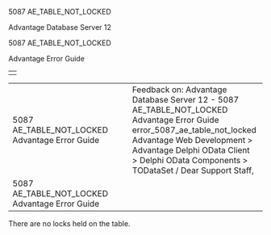 5087 AE\_TABLE\_NOT\_LOCKED




Advantage Database Server 12  

5087 AE\_TABLE\_NOT\_LOCKED

Advantage Error Guide

|  |
| --- |
|  |

|  |  |  |  |  |
| --- | --- | --- | --- | --- |
| 5087 AE\_TABLE\_NOT\_LOCKED  Advantage Error Guide |  |  | Feedback on: Advantage Database Server 12 - 5087 AE\_TABLE\_NOT\_LOCKED Advantage Error Guide error\_5087\_ae\_table\_not\_locked Advantage Web Development > Advantage Delphi OData Client > Delphi OData Components > TODataSet / Dear Support Staff, |  |
| 5087 AE\_TABLE\_NOT\_LOCKED  Advantage Error Guide |  |  |  |  |

There are no locks held on the table.